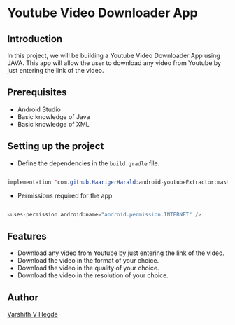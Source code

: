# Youtube Video Downloader App

## Introduction

In this project, we will be building a Youtube Video Downloader App using JAVA. This app will allow the user to download any video from Youtube by just entering the link of the video.

## Prerequisites

- Android Studio
- Basic knowledge of Java
- Basic knowledge of XML

## Setting up the project

- Define the dependencies in the `build.gradle` file.

```java

implementation 'com.github.HaarigerHarald:android-youtubeExtractor:master-SNAPSHOT'

```

- Permissions required for the app.

```java

<uses-permission android:name="android.permission.INTERNET" />

```

## Features

- Download any video from Youtube by just entering the link of the video.
- Download the video in the format of your choice.
- Download the video in the quality of your choice.
- Download the video in the resolution of your choice.

## Author

[Varshith V Hegde](https://github.com/Varshithvhegde)
